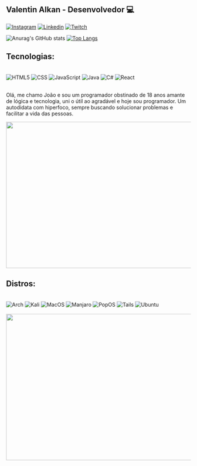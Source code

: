 
## Valentin Alkan - Desenvolvedor 💻

[![Instagram](https://img.shields.io/badge/Instagram-E4405F?style=for-the-badge&logo=instagram&logoColor=white)](https://instagram.com/valentinalkan.dev)
[![Linkedin](https://img.shields.io/badge/LinkedIn-0077B5?style=for-the-badge&logo=linkedin&logoColor=white)](https://www.linkedin.com/in/jo%C3%A3o-gabriel-souza-18b896255/)
[![Twitch](https://img.shields.io/badge/Twitch-9146FF?style=for-the-badge&logo=twitch&logoColor=white)](https://www.twitch.tv/saoriszz)

![Anurag's GitHub stats](https://github-readme-stats.vercel.app/api?username=anuraghazra&show_icons=true&theme=dracula)
[![Top Langs](https://github-readme-stats.vercel.app/api/top-langs/?username=Jgabriel-js&show_icons=true&theme=dracula#gh-dracula-mode-only&layout=compact)](https://github.com/anuraghazra/github-readme-stats)

## Tecnologias:

<div style="display: inline_block"><br/>
<img align="center" alt="HTML5" src="https://img.shields.io/badge/HTML5-E34F26?style=for-the-badge&logo=html5&logoColor=white"/>
<img align="center" alt="CSS" src="https://img.shields.io/badge/CSS3-1572B6?style=for-the-badge&logo=css3&logoColor=white"/>
<img align="center" alt="JavaScript" src="https://img.shields.io/badge/JavaScript-323330?style=for-the-badge&logo=javascript&logoColor=F7DF1E"/>
<img align="center" alt="Java" src="https://img.shields.io/badge/Java-ED8B00?style=for-the-badge&logo=openjdk&logoColor=white"/>
<img align="center" alt="C#" src="https://img.shields.io/badge/C%23-239120?style=for-the-badge&logo=c-sharp&logoColor=white"/>
<img align="center" alt="React" src="https://img.shields.io/badge/React-20232A?style=for-the-badge&logo=react&logoColor=61DAFB"/>
</div><br/>

Olá, me chamo João e sou um programador obstinado de 18 anos amante de lógica e tecnologia, uni o útil ao agradável e hoje sou programador. Um autodidata com hiperfoco, sempre buscando solucionar problemas e facilitar a vida das pessoas.<br/>


<img width="800px" height="400px" align="center" src="https://i.pinimg.com/originals/65/56/ca/6556ca0886a22948573c1845169e7a21.gif"/>

## Distros:

<div style="display: inline_block"><br/>
<img align="center" alt="Arch" src="https://img.shields.io/badge/Arch_Linux-1793D1?style=for-the-badge&logo=arch-linux&logoColor=white"/>
<img align="center" alt="Kali" src="https://img.shields.io/badge/Kali_Linux-557C94?style=for-the-badge&logo=kali-linux&logoColor=white"/>
<img align="center" alt="MacOS" src="https://img.shields.io/badge/mac%20os-000000?style=for-the-badge&logo=apple&logoColor=white"/>
<img align="center" alt="Manjaro" src="https://img.shields.io/badge/manjaro-35BF5C?style=for-the-badge&logo=manjaro&logoColor=white"/>
<img align="center" alt="PopOS" src="https://img.shields.io/badge/Pop!_OS-48B9C7?style=for-the-badge&logo=Pop!_OS&logoColor=white"/>
<img align="center" alt="Tails" src="https://img.shields.io/badge/Tails%20-56347C?&style=for-the-badge&logo=tails&logoColor=white"/>
<img align="center" alt="Ubuntu" src="https://img.shields.io/badge/Ubuntu-E95420?style=for-the-badge&logo=ubuntu&logoColor=white"/>
</div><br/>

<img width="800px" height="400px" src="https://miro.medium.com/max/1400/0*_j0AeCoEfTGrVm3l.gif"/>

